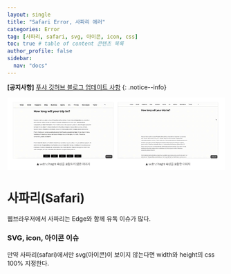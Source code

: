 ```yaml
---
layout: single
title: "Safari Error, 사파리 에러"
categories: Error
tag: [사파리, safari, svg, 아이콘, icon, css]
toc: true # table of content 콘텐츠 목록
author_profile: false
sidebar:
  nav: "docs"
---
```


**[공지사항]** [푸샤 깃허브 블로그 업데이트 사항](https://github.com/de24world/de24world.github.io)
{: .notice--info}

<img src="/assets/images/CLS/width_height.gif" />

# 사파리(Safari)

웹브라우저에서 사파리는 Edge와 함께 유독 이슈가 많다.

### SVG, icon, 아이콘 이슈

만약 사파리(safari)에서만 svg(아이콘)이 보이지 않는다면 width와 height의 css 100% 지정한다.
